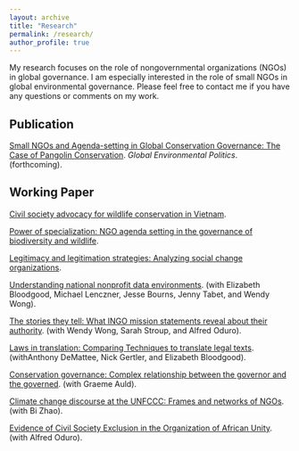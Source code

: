 ```yaml
---
layout: archive
title: "Research"
permalink: /research/
author_profile: true
---
```


My research focuses on the role of nongovernmental organizations (NGOs) in global governance. I am especially interested in the role of small NGOs in global environmental governance. Please feel free to contact me if you have any questions or comments on my work.

## Publication
[Small NGOs and Agenda-setting in Global Conservation Governance: The Case of Pangolin Conservation](../research/paper1/). *Global Environmental Politics*. (forthcoming).

## Working Paper

[Civil society advocacy for wildlife conservation in Vietnam](../research/paper10/).

[Power of specialization: NGO agenda setting in the governance of biodiversity and wildlife](../research/paper6/).

[Legitimacy and legitimation strategies: Analyzing social change organizations](../research/paper2/).

[Understanding national nonprofit data environments](../research/paper3/). (with Elizabeth Bloodgood, Michael Lenczner, Jesse Bourns, Jenny Tabet, and Wendy Wong).

[The stories they tell: What INGO mission statements reveal about their authority](../research/paper4/). (with Wendy Wong, Sarah Stroup, and Alfred Oduro).

[Laws in translation: Comparing Techniques to translate legal texts](../research/paper5/). (withAnthony DeMattee, Nick Gertler, and Elizabeth Bloodgood).

[Conservation governance: Complex relationship between the governor and the governed](../research/paper7/). (with Graeme Auld).

[Climate change discourse at the UNFCCC: Frames and networks of NGOs](../research/paper8/). (with Bi Zhao).

[Evidence of Civil Society Exclusion in the Organization of African Unity](../research/paper9/). (with Alfred Oduro).
